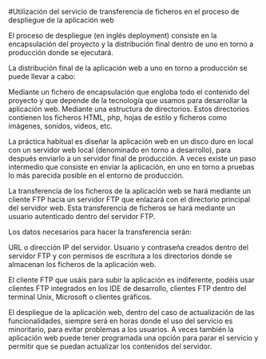 #Utilización del servicio de transferencia de ficheros en el proceso de despliegue de la aplicación web

El proceso de despliegue (en inglés deployment) consiste en la encapsulación del proyecto y la distribución final dentro de uno en torno a producción donde se ejecutará.

La distribución final de la aplicación web a uno en torno a producción se puede llevar a cabo:

Mediante un fichero de encapsulación que engloba todo el contenido del proyecto y que depende de la tecnología que usamos para desarrollar la aplicación web.
Mediante una estructura de directorios. Estos directorios contienen los ficheros HTML, php, hojas de estilo y ficheros como imágenes, sonidos, videos, etc.

La práctica habitual es diseñar la aplicación web en un disco duro en local con un servidor web local (denominado en torno a desarrollo), para después enviarlo a un servidor final de producción. A veces existe un paso intermedio que consiste en enviar la aplicación, en uno en torno a pruebas lo más parecida posible en el entorno de producción.

La transferencia de los ficheros de la aplicación web se hará mediante un cliente FTP hacia un servidor FTP que enlazará con el directorio principal del servidor web. Esta transferencia de ficheros se hará mediante un usuario autenticado dentro del servidor FTP.

Los datos necesarios para hacer la transferencia serán:

URL o dirección IP del servidor.
Usuario y contraseña creados dentro del servidor FTP y con permisos de escritura a los directorios donde se almacenan los ficheros de la aplicación web.

El cliente FTP que usáis para subir la aplicación es indiferente, podéis usar clientes FTP integrados en los IDE de desarrollo, clientes FTP dentro del terminal Unix, Microsoft o clientes gráficos.

El despliegue de la aplicación web, dentro del caso de actualización de las funcionalidades, siempre será en horas donde el uso del servicio es minoritario, para evitar problemas a los usuarios. A veces también la aplicación web puede tener programada una opción para parar el servicio y permitir que se puedan actualizar los contenidos del servidor.

